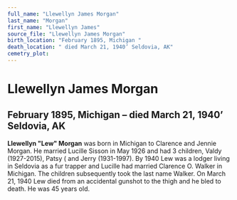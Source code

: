 ```yaml
---
full_name: "Llewellyn James Morgan"
last_name: "Morgan"
first_name: "Llewellyn James"
source_file: "Llewellyn James Morgan"
birth_location: "February 1895, Michigan "
death_location: " died March 21, 1940’ Seldovia, AK"
cemetry_plot: 
---
```

# Llewellyn James Morgan

## February 1895, Michigan – died March 21, 1940’ Seldovia, AK

**Llewellyn "Lew" Morgan** was born in Michigan to Clarence and Jennie
Morgan. He married Lucille Sisson in May 1926 and had 3 children, Valdy
(1927-2015), Patsy ( and Jerry (1931-1997). By 1940 Lew was a lodger
living in Seldovia as a fur trapper and Lucille had married Clarence O.
Walker in Michigan. The children subsequently took the last name Walker.
On March 21, 1940 Lew died from an accidental gunshot to the thigh and
he bled to death. He was 45 years old.
